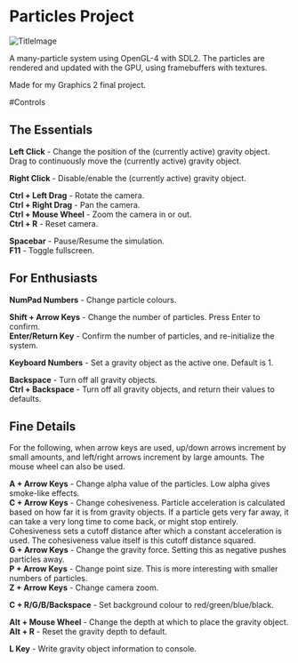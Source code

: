 # Particles Project

![TitleImage](https://cloud.githubusercontent.com/assets/11372001/14752743/ad3a96c8-0896-11e6-91fa-662e5d521a20.PNG)

A many-particle system using OpenGL-4 with SDL2. The particles are rendered and updated with the GPU, using framebuffers with textures.

Made for my Graphics 2 final project.

#Controls

The Essentials	
----

**Left Click** 	    - Change the position of the (currently active) gravity object. Drag to continuously move the (currently active) gravity object.

**Right Click** 		- Disable/enable the (currently active) gravity object.

**Ctrl + Left Drag** 	  - Rotate the camera.  
**Ctrl + Right Drag**	  - Pan the camera.  
**Ctrl + Mouse Wheel**	- Zoom the camera in or out.  
**Ctrl + R**		        - Reset camera.

**Spacebar**	- Pause/Resume the simulation.  
**F11**			  - Toggle fullscreen.

For Enthusiasts	
----

**NumPad Numbers** 	    - Change particle colours.

**Shift + Arrow Keys**	- Change the number of particles. Press Enter to confirm.  
**Enter/Return Key**	  - Confirm the number of particles, and re-initialize the system.

**Keyboard Numbers**	  - Set a gravity object as the active one. Default is 1.

**Backspace**		        - Turn off all gravity objects.  
**Ctrl + Backspace**	  - Turn off all gravity objects, and return their values to defaults.

Fine Details	
----
For the following, when arrow keys are used, up/down arrows increment by small amounts, and left/right arrows increment by large amounts. The mouse wheel can also be used.

**A + Arrow Keys**	- Change alpha value of the particles. Low alpha gives smoke-like effects.  
**C + Arrow Keys** 	- Change cohesiveness. Particle acceleration is calculated based on how far it is from gravity objects. If a particle gets very far away, it can take a very long time to come back, or might stop entirely. Cohesiveness sets a cutoff distance after which a constant acceleration is used. The cohesiveness value itself is this cutoff distance squared.  
**G + Arrow Keys**	- Change the gravity force. Setting this as negative pushes particles away.  
**P + Arrow Keys**	- Change point size. This is more interesting with smaller numbers of particles.  
**Z + Arrow Keys**	- Change camera zoom.

**C + R/G/B/Backspace** - Set background colour to red/green/blue/black.  

**Alt + Mouse Wheel** 	- Change the depth at which to place the gravity object.  
**Alt + R**	          	- Reset the gravity depth to default.

**L Key**		            - Write gravity object information to console.
